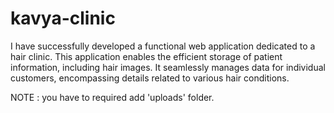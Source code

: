 # kavya-clinic
I have successfully developed a functional web application dedicated to a hair clinic. This application enables the efficient storage of patient information, including hair images. It seamlessly manages data for individual customers, encompassing details related to various hair conditions.

NOTE : you have to required add 'uploads' folder.

